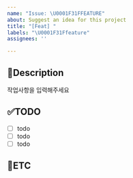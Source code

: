 ```yaml
---
name: "Issue: \U0001F31FFEATURE"
about: Suggest an idea for this project
title: "[Feat] "
labels: "\U0001F31Ffeature"
assignees: ''

---
```


📝Description
-
작업사항을 입력해주세요

✅TODO
-
- [ ] todo
- [ ] todo
- [ ] todo

👣ETC
-

